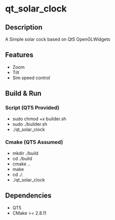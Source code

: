 # qt_solar_clock
## Description
A Simple solar cock based on Qt5 OpenGLWidgets

## Features
- Zoom
- Tilt
- Sim speed control

## Build & Run

### Script (QT5 Provided)
- sudo chmod +x builder.sh
- sudo ./builder.sh
- ./qt_solar_clock

### Cmake (QT5 Assumed)
- mkdir ./build
- cd ./build
- cmake ..
- make 
- cd ./.
- ./qt_solar_clock

## Dependencies
- QT5
- CMake >= 2.8.11
